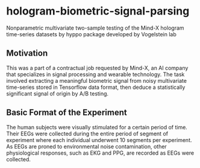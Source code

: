 # hologram-biometric-signal-parsing
Nonparametric multivariate two-sample testing of the Mind-X hologram time-series datasets by hyppo package developed by Vogelstein lab

## Motivation
This was a part of a contractual job requested by Mind-X, an AI company that specializes in signal processing and wearable technology. The task involved extracting a meaningful biometric signal from noisy multivariate time-series stored in Tensorflow data format, then deduce a statistically significant signal of origin by A/B testing.

## Basic Format of the Experiment
The human subjects were visually stimulated for a certain period of time. Their EEGs were collected during the entire period of segment of experiment where each individual underwent 10 segments per experiment. As EEGs are proned to environmental noise contamination, other physiological responses, such as EKG and PPG, are recorded as EEGs were collected.
